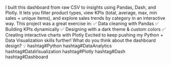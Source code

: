 I built this dashboard from raw CSV to insights using Pandas, Dash, and Plotly.
 It lets you filter product types, view KPIs (total, average, max, min sales + unique items), and explore sales trends by category in an interactive way.
This project was a great exercise in:
 ✅ Data cleaning with Pandas
 ✅ Building KPIs dynamically
 ✅ Designing with a dark theme & custom colors
 ✅ Creating interactive charts with Plotly
Excited to keep pushing my Python + Data Visualization skills further!
 What do you think about the dashboard design? 💡
hashtag#Python hashtag#DataAnalytics hashtag#DataVisualization hashtag#Plotly hashtag#Dash hashtag#Dashboard
